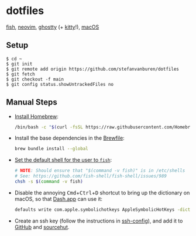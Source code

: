 # dotfiles

[fish](https://fishshell.com), [neovim](https://neovim.io), [ghostty](https://ghostty.org/) (+ [kitty](https://sw.kovidgoyal.net/kitty/)!), [macOS](https://www.apple.com/macos/)

## Setup

```console
$ cd ~
$ git init
$ git remote add origin https://github.com/stefanvanburen/dotfiles
$ git fetch
$ git checkout -f main
$ git config status.showUntrackedFiles no
```

## Manual Steps

* [Install Homebrew](https://docs.brew.sh/Installation):

  ```sh
  /bin/bash -c "$(curl -fsSL https://raw.githubusercontent.com/Homebrew/install/HEAD/install.sh)"
  ```

* Install the base dependencies in the [Brewfile](/.Brewfile):

  ```sh
  brew bundle install --global
  ```

* [Set the default shell for the user to `fish`](https://fishshell.com/docs/current/index.html#default-shell):

  ```sh
  # NOTE: Should ensure that "$(command -v fish)" is in /etc/shells
  # See: https://github.com/fish-shell/fish-shell/issues/989
  chsh -s $(command -v fish)
  ```

* Disable the annoying <kbd>Cmd</kbd>+<kbd>Ctrl</kbd>+<kbd>D</kbd> shortcut to bring up the dictionary on macOS,
  so that [Dash.app](https://kapeli.com/dash) can use it:

  ```sh
  defaults write com.apple.symbolichotkeys AppleSymbolicHotKeys -dict-add 70 '<dict><key>enabled</key><false/></dict>'
  ```

* Create an ssh key (follow the instructions in [ssh-config](../.ssh/config)),
  and add it to [GitHub](https://github.com/settings/keys)
  and [sourcehut](https://meta.sr.ht/keys).
